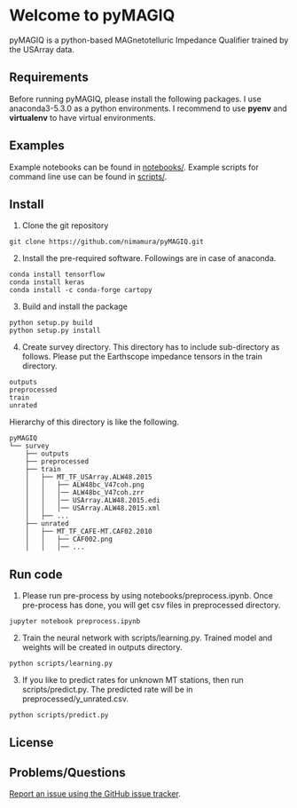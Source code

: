# Welcome to pyMAGIQ

pyMAGIQ is a python-based MAGnetotelluric Impedance Qualifier trained by the USArray data.

## Requirements
Before running pyMAGIQ, please install the following packages. I use anaconda3-5.3.0 as a python environments. I recommend to use **pyenv** and **virtualenv** to have virtual environments.

## Examples
Example notebooks can be found in [notebooks/](https://github.com/nimamura/pyMAGIQ/tree/master/notebooks).
Example scripts for command line use can be found in [scripts/](https://github.com/nimamura/pyMAGIQ/tree/master/scripts).

## Install
1. Clone the git repository
```
git clone https://github.com/nimamura/pyMAGIQ.git
```
2. Install the pre-required software. Followings are in case of anaconda.
```
conda install tensorflow
conda install keras
conda install -c conda-forge cartopy
```
3. Build and install the package
```
python setup.py build
python setup.py install
```
4. Create survey directory. This directory has to include sub-directory as follows. Please put the Earthscope impedance tensors in the train directory.
```
outputs
preprocessed
train
unrated
```
Hierarchy of this directory is like the following.
```
pyMAGIQ
└── survey
    ├── outputs
    ├── preprocessed
    ├── train
    │   ├── MT_TF_USArray.ALW48.2015
    │   │   ├── ALW48bc_V47coh.png
    │   │   │── ALW48bc_V47coh.zrr
    │   │   │── USArray.ALW48.2015.edi
    │   │   │── USArray.ALW48.2015.xml
    │   ├── ...
    ├── unrated
    │   ├── MT_TF_CAFE-MT.CAF02.2010
    │   │   ├── CAF002.png
    │   │   │── ...
```

## Run code
1. Please run pre-process by using notebooks/preprocess.ipynb. Once pre-process has done, you will get csv files in preprocessed directory.
```
jupyter notebook preprocess.ipynb
```
2. Train the neural network with scripts/learning.py. Trained model and weights will be created in outputs directory.
```
python scripts/learning.py
```
3. If you like to predict rates for unknown MT stations, then run scripts/predict.py. The predicted rate will be in preprocessed/y_unrated.csv.
```
python scripts/predict.py
```

## License

## Problems/Questions
[Report an issue using the GitHub issue tracker](https://github.com/nimamura/pyMAGIQ/issues).
